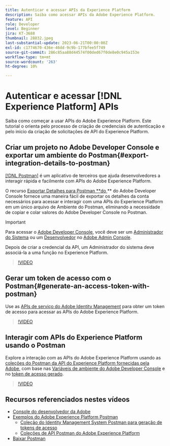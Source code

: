 ```yaml
---
title: Autenticar e acessar APIs da Experience Platform
description: Saiba como acessar APIs da Adobe Experience Platform.
feature: API
role: Developer
level: Beginner
jira: KT-3688
thumbnail: 28832.jpeg
last-substantial-update: 2023-06-21T00:00:00Z
exl-id: c1774670-436e-46dd-9c9b-177bfee5f749
source-git-commit: 286c85aa88d44574f00ded67f0de8e0c945a153e
workflow-type: tm+mt
source-wordcount: '263'
ht-degree: 10%

---
```


# Autenticar e acessar [!DNL Experience Platform] APIs

Saiba como começar a usar APIs do Adobe Experience Platform. Este tutorial o orienta pelo processo de criação de credenciais de autenticação e pelo início da criação de solicitações de API do Experience Platform.

## Criar um projeto no Adobe Developer Console e exportar um ambiente do Postman{#export-integration-details-to-postman}

[[!DNL Postman]](https://www.postman.com/) é um aplicativo de terceiros que ajuda desenvolvedores a interagir rápida e facilmente com APIs do Adobe Experience Platform.

O recurso [Exportar Detalhes para Postman **do ](https://developer.adobe.com/console/home)** do Adobe Developer Console fornece uma maneira fácil de exportar os detalhes da conta necessários para acessar e interagir com uma APIs do Experience Platform em um único arquivo de Ambiente do Postman, eliminando a necessidade de copiar e colar valores do Adobe Developer Console no Postman.

>[!IMPORTANT]
>
>Para acessar o [Adobe Developer Console](https://developer.adobe.com/console/home), você deve ser um [Administrador do Sistema](https://helpx.adobe.com/br/enterprise/using/admin-roles.html) ou um [Desenvolvedor](https://helpx.adobe.com/br/enterprise/using/manage-developers.html#:~:text=Add%20developers%20to%20a%20single%20product%20profile&amp;text=In%20the%20Admin%20Console%2C%20navigate,in%20the%20upper%2Dright%20corner.) no [Adobe Admin Console](https://adminconsole.adobe.com).
>
> Depois de criar a credencial da API, um Administrador do sistema deve associá-la a uma função no Experience Platform.

>[!VIDEO](https://video.tv.adobe.com/v/31682/?learn=on&enablevpops&captions=por_br)

## Gerar um token de acesso com o Postman{#generate-an-access-token-with-postman}

Use as [APIs de serviço do Adobe Identity Management](https://github.com/adobe/experience-platform-postman-samples/tree/master/apis/ims) para obter um token de acesso para acessar as APIs do Adobe Experience Platform.

>[!VIDEO](https://video.tv.adobe.com/v/32726/?learn=on&enablevpops&captions=por_br)


## Interagir com APIs do Experience Platform usando o Postman

Explore a interação com as APIs do Adobe Experience Platform usando as [coleções do Postman da API do Experience Platform fornecidas pela Adobe](https://github.com/adobe/experience-platform-postman-samples/tree/master/apis/experience-platform), com base nas [Variáveis de ambiente do Adobe Developer Console](#export-integration-details-to-postman) e no [token de acesso gerado](#generate-an-access-token-with-postman).

>[!VIDEO](https://video.tv.adobe.com/v/32724/?learn=on&enablevpops&captions=por_br)


## Recursos referenciados nestes vídeos

* [Console do desenvolvedor da Adobe](https://developer.adobe.com/console/home)
* [Exemplos do Adobe Experience Platform Postman](https://github.com/adobe/experience-platform-postman-samples)
   * [Coleção do Identity Management System Postman para geração de tokens de acesso](https://github.com/adobe/experience-platform-postman-samples/tree/master/apis/ims)
   * [Coleções de API Postman do Adobe Experience Platform](https://github.com/adobe/experience-platform-postman-samples/tree/master/apis/experience-platform)
* [Baixar Postman](https://www.postman.com/)
